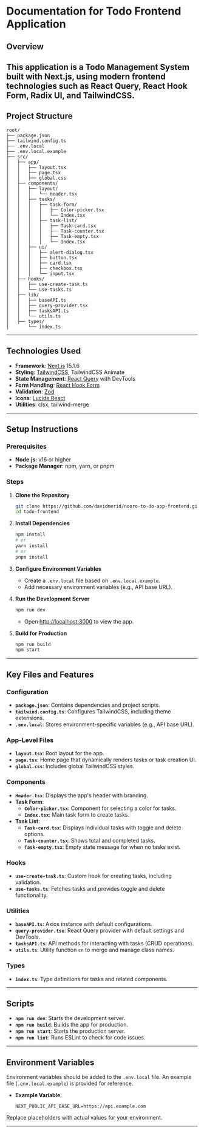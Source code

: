 # Documentation for Todo Frontend Application

## Overview

## This application is a **Todo Management System** built with **Next.js**, using modern frontend technologies such as **React Query**, **React Hook Form**, **Radix UI**, and **TailwindCSS**.

## Project Structure

```plaintext
root/
├── package.json
├── tailwind.config.ts
├── .env.local
├── .env.local.example
├── src/
│   ├── app/
│   │   ├── layout.tsx
│   │   ├── page.tsx
│   │   ├── global.css
│   ├── components/
│   │   ├── layout/
│   │   │   └── Header.tsx
│   │   ├── tasks/
│   │   │   ├── task-form/
│   │   │   │   ├── Color-picker.tsx
│   │   │   │   └── Index.tsx
│   │   │   ├── task-list/
│   │   │   │   ├── Task-card.tsx
│   │   │   │   ├── Task-counter.tsx
│   │   │   │   ├── Task-empty.tsx
│   │   │   │   └── Index.tsx
│   │   ├── ui/
│   │   │   ├── alert-dialog.tsx
│   │   │   ├── button.tsx
│   │   │   ├── card.tsx
│   │   │   ├── checkbox.tsx
│   │   │   └── input.tsx
│   ├── hooks/
│   │   ├── use-create-task.ts
│   │   └── use-tasks.ts
│   ├── lib/
│   │   ├── baseAPI.ts
│   │   ├── query-provider.tsx
│   │   ├── tasksAPI.ts
│   │   └── utils.ts
│   ├── types/
│       └── index.ts
```

---

## Technologies Used

- **Framework**: [Next.js](https://nextjs.org/) 15.1.6
- **Styling**: [TailwindCSS](https://tailwindcss.com/), TailwindCSS Animate
- **State Management**: [React Query](https://tanstack.com/query) with DevTools
- **Form Handling**: [React Hook Form](https://react-hook-form.com/)
- **Validation**: [Zod](https://zod.dev/)
- **Icons**: [Lucide React](https://lucide.dev/)
- **Utilities**: clsx, tailwind-merge

---

## Setup Instructions

### Prerequisites

- **Node.js**: v16 or higher
- **Package Manager**: npm, yarn, or pnpm

### Steps

1. **Clone the Repository**

   ```bash
   git clone https://github.com/davidmerid/nooro-to-do-app-frontend.git
   cd todo-frontend
   ```

2. **Install Dependencies**

   ```bash
   npm install
   # or
   yarn install
   # or
   pnpm install
   ```

3. **Configure Environment Variables**

   - Create a `.env.local` file based on `.env.local.example`.
   - Add necessary environment variables (e.g., API base URL).

4. **Run the Development Server**

   ```bash
   npm run dev
   ```

   - Open [http://localhost:3000](http://localhost:3000) to view the app.

5. **Build for Production**
   ```bash
   npm run build
   npm start
   ```

---

## Key Files and Features

### Configuration

- **`package.json`**: Contains dependencies and project scripts.
- **`tailwind.config.ts`**: Configures TailwindCSS, including theme extensions.
- **`.env.local`**: Stores environment-specific variables (e.g., API base URL).

### App-Level Files

- **`layout.tsx`**: Root layout for the app.
- **`page.tsx`**: Home page that dynamically renders tasks or task creation UI.
- **`global.css`**: Includes global TailwindCSS styles.

### Components

- **`Header.tsx`**: Displays the app's header with branding.
- **Task Form**:
  - **`Color-picker.tsx`**: Component for selecting a color for tasks.
  - **`Index.tsx`**: Main task form to create tasks.
- **Task List**:
  - **`Task-card.tsx`**: Displays individual tasks with toggle and delete options.
  - **`Task-counter.tsx`**: Shows total and completed tasks.
  - **`Task-empty.tsx`**: Empty state message for when no tasks exist.

### Hooks

- **`use-create-task.ts`**: Custom hook for creating tasks, including validation.
- **`use-tasks.ts`**: Fetches tasks and provides toggle and delete functionality.

### Utilities

- **`baseAPI.ts`**: Axios instance with default configurations.
- **`query-provider.tsx`**: React Query provider with default settings and DevTools.
- **`tasksAPI.ts`**: API methods for interacting with tasks (CRUD operations).
- **`utils.ts`**: Utility function `cn` to merge and manage class names.

### Types

- **`index.ts`**: Type definitions for tasks and related components.

---

## Scripts

- **`npm run dev`**: Starts the development server.
- **`npm run build`**: Builds the app for production.
- **`npm run start`**: Starts the production server.
- **`npm run lint`**: Runs ESLint to check for code issues.

---

## Environment Variables

Environment variables should be added to the `.env.local` file. An example file (`.env.local.example`) is provided for reference.

- **Example Variable**:
  ```plaintext
  NEXT_PUBLIC_API_BASE_URL=https://api.example.com
  ```

Replace placeholders with actual values for your environment.

---
